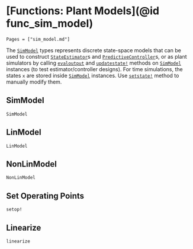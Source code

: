# [Functions: Plant Models](@id func_sim_model)

```@contents
Pages = ["sim_model.md"]
```

The [`SimModel`](@ref) types represents discrete state-space models that can be used to
construct [`StateEstimator`](@ref)s and [`PredictiveController`](@ref)s, or as plant
simulators by calling [`evaloutput`](@ref) and [`updatestate!`](@ref) methods on
[`SimModel`](@ref) instances (to test estimator/controller designs). For time simulations,
the states `x` are stored inside [`SimModel`](@ref) instances. Use [`setstate!`](@ref)
method to manually modify them.

## SimModel

```@docs
SimModel
```

## LinModel

```@docs
LinModel
```

## NonLinModel

```@docs
NonLinModel
```

## Set Operating Points

```@docs
setop!
```

## Linearize

```@docs
linearize
```
